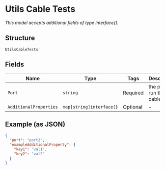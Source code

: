 
# Utils Cable Tests

*This model accepts additional fields of type interface{}.*

## Structure

`UtilsCableTests`

## Fields

| Name | Type | Tags | Description |
|  --- | --- | --- | --- |
| `Port` | `string` | Required | the port to run the cable test |
| `AdditionalProperties` | `map[string]interface{}` | Optional | - |

## Example (as JSON)

```json
{
  "port": "port2",
  "exampleAdditionalProperty": {
    "key1": "val1",
    "key2": "val2"
  }
}
```

